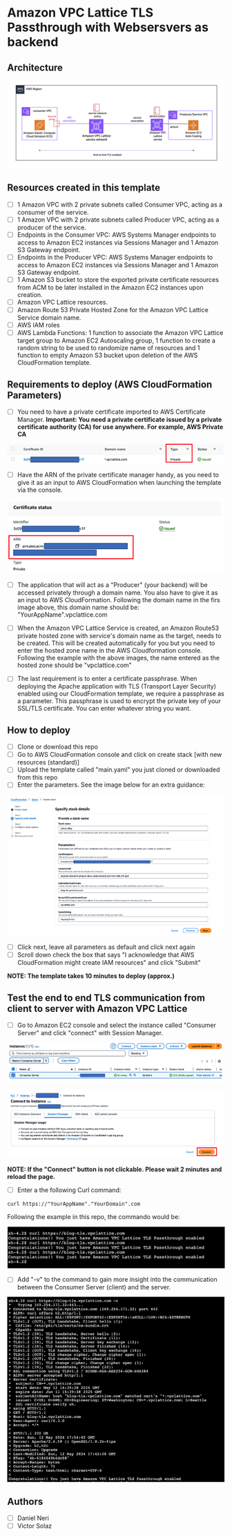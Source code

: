 # Amazon VPC Lattice TLS Passthrough with Websersvers as backend

## Architecture

![Architecture](images/arch.png)

## Resources created in this template
- [ ] 1 Amazon VPC with 2 private subnets called Consumer VPC, acting as a consumer of the service.
- [ ] 1 Amazon VPC with 2 private subnets called Producer VPC, acting as a producer of the service.
- [ ] Endpoints in the Consumer VPC: AWS Systems Manager endpoints to access to Amazon EC2 instances via Sessions Manager and 1 Amazon S3 Gateway endpoint. 
- [ ] Endpoints in the Producer VPC: AWS Systems Manager endpoints to access to Amazon EC2 instances via Sessions Manager and 1 Amazon S3 Gateway endpoint.
- [ ] 1 Amazon S3 bucket to store the exported private certificate resources from ACM to be later installed in the Amazon EC2 instances upon creation.
- [ ] Amazon VPC Lattice resources.
- [ ] Amazon Route 53 Private Hosted Zone for the Amazon VPC Lattice Service domain name.
- [ ] AWS IAM roles
- [ ] AWS Lambda Functions: 1 function to associate the Amazon VPC Lattice target group to Amazon EC2 Autoscaling group, 1 function to create a random string to be used to randomize name of resources and 1 function to empty Amazon S3 bucket upon deletion of the AWS CloudFormation template.

## Requirements to deploy (AWS CloudFormation Parameters)

- [ ] You need to have a private certificate imported to AWS Certificate Manager. **Important: You need a private certificate issued by a private certificate authority (CA) for use anywhere. For example, AWS Private CA**

![Private ACM](images/acm.png)

- [ ] Have the ARN of the private certificate manager handy, as you need to give it as an input to AWS CloudFormation when launching the template via the console.

![Certificate ARN](images/certificate-arn.png)

- [ ] The application that will act as a "Producer" (your backend) will be accessed privately through a domain name. You also have to give it as an input to AWS CloudFormation. Following the domain name in the firs image above, this domain name should be: "YourAppName".vpclattice.com

- [ ] When the Amazon VPC Lattice Service is created, an Amazon Route53 private hosted zone with service's domain name as the target, needs to be created. This will be created automatically for you but you need to enter the hosted zone name in the AWS Cloudformation console. Following the example with the above images, the name entered as the hosted zone should be "vpclattice.com"

- [ ] The last requirement is to enter a certificate passphrase. When deploying the Apache application with TLS (Transport Layer Security) enabled using our CloudFormation template, we require a passphrase as a parameter. This passphrase is used to encrypt the private key of your SSL/TLS certificate. You can enter whatever string you want.

## How to deploy

- [ ] Clone or download this repo
- [ ] Go to AWS CloudFormation console and click on create stack [with new resources (standard)]
- [ ] Upload the template called "main.yaml" you just cloned or downloaded from this repo
- [ ] Enter the parameters. See the image below for an extra guidance:

![Parameters CFN](images/parameters.png)

- [ ] Click next, leave all parameters as default and click next again
- [ ] Scroll down check the box that says "I acknowledge that AWS CloudFormation might create IAM resources" and click "Submit"

**NOTE: The template takes 10 minutes to deploy (approx.)**

## Test the end to end TLS communication from client to server with Amazon VPC Lattice

- [ ] Go to Amazon EC2 console and select the instance called "Consumer Server" and click "connect" with Session Manager. 

![EC2 Connect](images/ec2-connect.png)

![EC2 Connect2](images/ec2-connect2.png)

**NOTE: If the "Connect" button is not clickable. Please wait 2 minutes and reload the page.**

- [ ] Enter a the following Curl command: 
```
curl https://"YourAppName"."YourDomain".com
```
Following the example in this repo, the commando would be: 

![Command1](images/command1.png)

- [ ] Add "-v" to the command to gain more insight into the communication between the Consumer Server (client) and the server.

![Command2](images/command2.png)

## Authors
- [ ] Daniel Neri
- [ ] Victor Solaz

